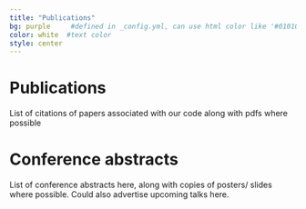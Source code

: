 ```yaml
---
title: "Publications"
bg: purple     #defined in _config.yml, can use html color like '#010101'
color: white  #text color
style: center
---
```


# Publications

List of citations of papers associated with our code along with pdfs where possible

# Conference abstracts

List of conference abstracts here, along with copies of posters/ slides where possible.
Could also advertise upcoming talks here.